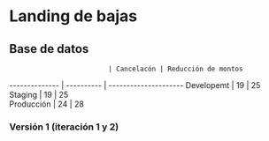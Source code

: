 # Landing de bajas
## Base de datos

							 | Cancelacón | Reducción de montos
-------------- | ---------- | ---------------------
Developemt		 | 		 19			|          25				  
Staging				 | 		 19			|          25				  
Producción 		 |		 24			| 				 28

### Versión 1 (iteración 1 y 2)
